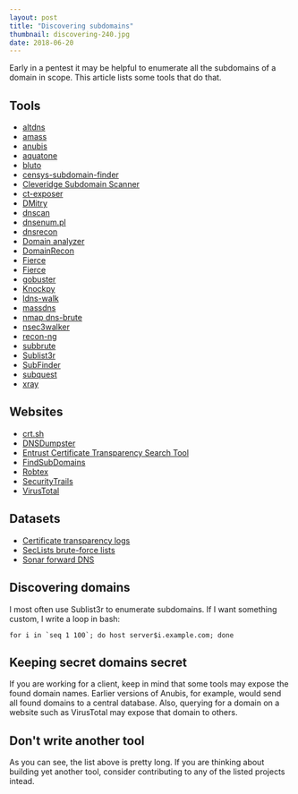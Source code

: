 ```yaml
---
layout: post
title: "Discovering subdomains"
thumbnail: discovering-240.jpg
date: 2018-06-20
---
```


Early in a pentest it may be helpful to enumerate all the subdomains of a domain in scope. This article lists some tools that do that.

<!-- photo source: http://www.mildenhall.af.mil/News/Article-Display/Article/273410/digging-up-bones-archeologists-discover-human-remains/ -->

## Tools

* [altdns](https://github.com/infosec-au/altdns)
* [amass](https://github.com/caffix/amass)
* [anubis](https://github.com/jonluca/Anubis)
* [aquatone](https://github.com/michenriksen/aquatone)
* [bluto](https://github.com/darryllane/Bluto)
* [censys-subdomain-finder](https://github.com/christophetd/censys-subdomain-finder)
* [Cleveridge Subdomain Scanner](https://github.com/Cleveridge/cleveridge-subdomain-scanner)
* [ct-exposer](https://github.com/chris408/ct-exposer)
* [DMitry](http://mor-pah.net/software/dmitry-deepmagic-information-gathering-tool/)
* [dnscan](https://github.com/rbsec/dnscan)
* [dnsenum.pl](https://github.com/fwaeytens/dnsenum)
* [dnsrecon](https://github.com/darkoperator/dnsrecon)
* [Domain analyzer](https://github.com/eldraco/domain_analyzer)
* [DomainRecon](https://github.com/x73x61x6ex6ax61x79/DomainRecon)
* [Fierce](https://github.com/davidpepper/fierce-domain-scanner)
* [Fierce](https://github.com/mschwager/fierce)
* [gobuster](https://github.com/OJ/gobuster)
* [Knockpy](https://github.com/guelfoweb/knock)
* [ldns-walk](https://linux.die.net/man/1/ldns-walk)
* [massdns](https://github.com/blechschmidt/massdns)
* [nmap dns-brute](https://nmap.org/nsedoc/scripts/dns-brute.html)
* [nsec3walker](https://dnscurve.org/nsec3walker.html)
* [recon-ng](https://bitbucket.org/LaNMaSteR53/recon-ng)
* [subbrute](https://github.com/TheRook/subbrute)
* [Sublist3r](https://github.com/aboul3la/Sublist3r)
* [SubFinder](https://github.com/ice3man543/subfinder)
* [subquest](https://github.com/skepticfx/subquest)
* [xray](https://github.com/evilsocket/xray)

## Websites

* [crt.sh](https://crt.sh/)
* [DNSDumpster](https://dnsdumpster.com/)
* [Entrust Certificate Transparency Search Tool](https://www.entrust.com/ct-search/)
* [FindSubDomains](https://findsubdomains.com/)
* [Robtex](https://www.robtex.com/)
* [SecurityTrails](https://securitytrails.com/)
* [VirusTotal](https://www.virustotal.com/)

## Datasets

* [Certificate transparency logs](https://www.certificate-transparency.org/known-logs)
* [SecLists brute-force lists](https://github.com/danielmiessler/SecLists/tree/master/Discovery/DNS)
* [Sonar forward DNS](https://opendata.rapid7.com/sonar.fdns_v2/)

## Discovering domains

I most often use Sublist3r to enumerate subdomains. If I want something custom, I write a loop in bash:

    for i in `seq 1 100`; do host server$i.example.com; done

## Keeping secret domains secret

If you are working for a client, keep in mind that some tools may expose the found domain names. Earlier versions of Anubis, for example, would send all found domains to a central database. Also, querying for a domain on a website such as VirusTotal may expose that domain to others.

## Don't write another tool

As you can see, the list above is pretty long. If you are thinking about building yet another tool, consider contributing to any of the listed projects intead.
